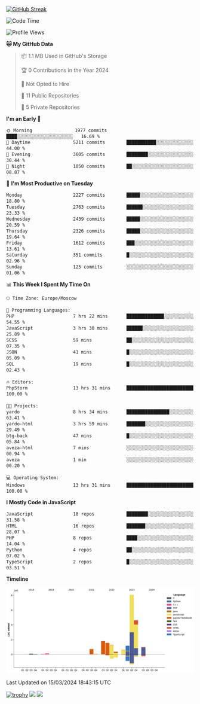 [![GitHub Streak](https://github-readme-streak-stats.herokuapp.com/?user=yogik10)](https://git.io/streak-stats)
<!--START_SECTION:waka-->
![Code Time](http://img.shields.io/badge/Code%20Time-321%20hrs%2023%20mins-blue)

![Profile Views](http://img.shields.io/badge/Profile%20Views-0-blue)

**🐱 My GitHub Data** 

> 📦 1.1 MB Used in GitHub's Storage 
 > 
> 🏆 0 Contributions in the Year 2024
 > 
> 🚫 Not Opted to Hire
 > 
> 📜 11 Public Repositories 
 > 
> 🔑 5 Private Repositories 
 > 
**I'm an Early 🐤** 

```text
🌞 Morning                1977 commits        ████░░░░░░░░░░░░░░░░░░░░░   16.69 % 
🌆 Daytime                5211 commits        ███████████░░░░░░░░░░░░░░   44.00 % 
🌃 Evening                3605 commits        ████████░░░░░░░░░░░░░░░░░   30.44 % 
🌙 Night                  1050 commits        ██░░░░░░░░░░░░░░░░░░░░░░░   08.87 % 
```
📅 **I'm Most Productive on Tuesday** 

```text
Monday                   2227 commits        █████░░░░░░░░░░░░░░░░░░░░   18.80 % 
Tuesday                  2763 commits        ██████░░░░░░░░░░░░░░░░░░░   23.33 % 
Wednesday                2439 commits        █████░░░░░░░░░░░░░░░░░░░░   20.59 % 
Thursday                 2326 commits        █████░░░░░░░░░░░░░░░░░░░░   19.64 % 
Friday                   1612 commits        ███░░░░░░░░░░░░░░░░░░░░░░   13.61 % 
Saturday                 351 commits         █░░░░░░░░░░░░░░░░░░░░░░░░   02.96 % 
Sunday                   125 commits         ░░░░░░░░░░░░░░░░░░░░░░░░░   01.06 % 
```


📊 **This Week I Spent My Time On** 

```text
🕑︎ Time Zone: Europe/Moscow

💬 Programming Languages: 
PHP                      7 hrs 22 mins       ██████████████░░░░░░░░░░░   54.55 % 
JavaScript               3 hrs 30 mins       ██████░░░░░░░░░░░░░░░░░░░   25.89 % 
SCSS                     59 mins             ██░░░░░░░░░░░░░░░░░░░░░░░   07.35 % 
JSON                     41 mins             █░░░░░░░░░░░░░░░░░░░░░░░░   05.09 % 
SQL                      19 mins             █░░░░░░░░░░░░░░░░░░░░░░░░   02.43 % 

🔥 Editors: 
PhpStorm                 13 hrs 31 mins      █████████████████████████   100.00 % 

🐱‍💻 Projects: 
yardo                    8 hrs 34 mins       ████████████████░░░░░░░░░   63.41 % 
yardo-html               3 hrs 59 mins       ███████░░░░░░░░░░░░░░░░░░   29.49 % 
btg-back                 47 mins             █░░░░░░░░░░░░░░░░░░░░░░░░   05.84 % 
aveza-html               7 mins              ░░░░░░░░░░░░░░░░░░░░░░░░░   00.94 % 
aveza                    1 min               ░░░░░░░░░░░░░░░░░░░░░░░░░   00.20 % 

💻 Operating System: 
Windows                  13 hrs 31 mins      █████████████████████████   100.00 % 
```

**I Mostly Code in JavaScript** 

```text
JavaScript               18 repos            ████████░░░░░░░░░░░░░░░░░   31.58 % 
HTML                     16 repos            ███████░░░░░░░░░░░░░░░░░░   28.07 % 
PHP                      8 repos             ████░░░░░░░░░░░░░░░░░░░░░   14.04 % 
Python                   4 repos             ██░░░░░░░░░░░░░░░░░░░░░░░   07.02 % 
TypeScript               2 repos             █░░░░░░░░░░░░░░░░░░░░░░░░   03.51 % 
```



**Timeline**

![Lines of Code chart](https://raw.githubusercontent.com/Yogik10/Yogik10/main/assets/bar_graph.png)


 Last Updated on 15/03/2024 18:43:15 UTC
<!--END_SECTION:waka-->
[![trophy](https://github-profile-trophy.vercel.app/?username=yogik10)](https://github.com/ryo-ma/github-profile-trophy)
![](https://github-profile-summary-cards.vercel.app/api/cards/profile-details?username=yogik10&theme=solarized_dark)
![](https://github-profile-summary-cards.vercel.app/api/cards/most-commit-language?username=yogik10&theme=solarized_dark)


